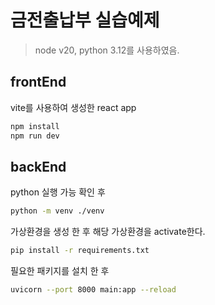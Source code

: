 # 금전출납부 실습예제
>node v20, python 3.12를 사용하였음.

## frontEnd

vite를 사용하여 생성한 react app
```bash
npm install
npm run dev
```

## backEnd

python 실행 가능 확인 후
```bash
python -m venv ./venv
```
가상환경을 생성 한 후 해당 가상환경을 activate한다.  
```bash
pip install -r requirements.txt
```
필요한 패키지를 설치 한 후
```bash
uvicorn --port 8000 main:app --reload
```
